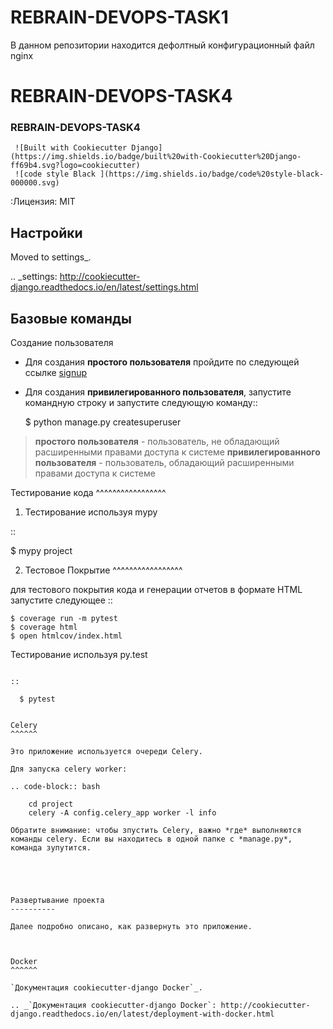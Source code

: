 # REBRAIN-DEVOPS-TASK1

В данном репозитории находится дефолтный конфигурационный файл nginx


# REBRAIN-DEVOPS-TASK4

### REBRAIN-DEVOPS-TASK4

     ![Built with Cookiecutter Django](https://img.shields.io/badge/built%20with-Cookiecutter%20Django-ff69b4.svg?logo=cookiecutter)
     ![code style Black ](https://img.shields.io/badge/code%20style-black-000000.svg)


:Лицензия: MIT

Настройки
--------

Moved to settings_.

.. _settings: http://cookiecutter-django.readthedocs.io/en/latest/settings.html

Базовые команды
--------------

Создание пользователя


* Для создания **простого пользователя** пройдите по следующей ссылке [signup](https://github.com/signup?ref_cta=Sign+up&ref_loc=header+logged+out&ref_page=%2F&source=header-home)

* Для создания **привилегированного пользователя**, запустите командную строку и запустите следующую команду::

    $ python manage.py createsuperuser
    
>  **простого пользователя** - пользователь, не обладающий расширенными правами доступа к системе
>  **привилегированного пользователя** - пользователь, обладающий расширенными правами доступа к системе


Тестирование кода
^^^^^^^^^^^^^^^^^

1. Тестирование используя mypy

::

  $ mypy project

2. Тестовое Покрытие
^^^^^^^^^^^^^^^^^

для тестового покрытия кода и генерации отчетов в формате HTML запустите следующее
::

    $ coverage run -m pytest
    $ coverage html
    $ open htmlcov/index.html

Тестирование используя py.test
~~~~~~~~~~~~~~~~~~~~~~~~~~

::

  $ pytest


Celery
^^^^^^

Это приложение используется очереди Celery.

Для запуска celery worker:

.. code-block:: bash

    cd project
    celery -A config.celery_app worker -l info

Обратите внимание: чтобы зпустить Celery, важно *где* выполняются команды celery. Если вы находитесь в одной папке с *manage.py*, команда зупутится.





Развертывание проекта
----------

Далее подробно описано, как развернуть это приложение.



Docker
^^^^^^

`Документация cookiecutter-django Docker`_.

.. _`Документация cookiecutter-django Docker`: http://cookiecutter-django.readthedocs.io/en/latest/deployment-with-docker.html
